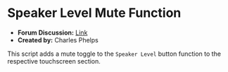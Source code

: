 # Speaker Level Mute Function

- **Forum Discussion:** [Link](https://greengoconnect.com/index.php?p=/discussion/419/switchable-state-buttons)
- **Created by:** Charles Phelps

This script adds a mute toggle to the `Speaker Level` button function to the respective touchscreen section.
